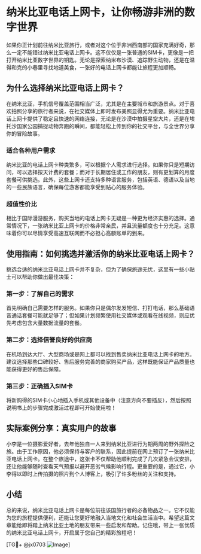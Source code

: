 # 纳米比亚电话上网卡，让你畅游非洲的数字世界

如果你正计划前往纳米比亚旅行，或者对这个位于非洲西南部的国家充满好奇，那么一定不能错过纳米比亚电话上网卡。这不仅仅是一张普通的SIM卡，更像是一把打开纳米比亚数字世界的钥匙。无论是探索纳米布沙漠、追踪野生动物，还是在温得和克的小巷里寻找地道美食，一张好的电话上网卡都能让旅程更加顺畅。

## 为什么选择纳米比亚电话上网卡？

在纳米比亚，手机信号覆盖范围相当广泛，尤其是在主要城市和旅游景点。对于喜欢拍照分享的旅行者来说，在社交媒体上即时发布美照显得尤为重要。纳米比亚电话上网卡提供了稳定且快速的网络连接，无论是在沙漠中拍摄星空大片，还是在埃托沙国家公园捕捉动物奔跑的瞬间，都能轻松上传到你的社交平台，与全世界分享你的冒险故事。

### 适合各种用户需求

纳米比亚的电话上网卡种类繁多，可以根据个人需求进行选择。如果你只是短期访问，可以选择按天计费的套餐；而对于长期居住或工作的朋友，则有更划算的月度套餐可供挑选。此外，这些上网卡还支持多种语言服务，包括英语、德语以及当地的一些民族语言，确保每位游客都能享受到贴心的服务体验。

### 超值性价比

相比于国际漫游服务，购买当地的电话上网卡无疑是一种更为经济实惠的选择。通常情况下，一张纳米比亚上网卡的价格非常亲民，并且流量额度也十分充足。这意味着你可以尽情享受高速互联网而不必担心高额账单的到来。

## 使用指南：如何挑选并激活你的纳米比亚电话上网卡？

挑选合适的纳米比亚电话上网卡并不复杂，但为了确保旅途无忧，这里有一些小贴士可以帮助你做出最佳决策：

### 第一步：了解自己的需求

首先明确自己需要怎样的服务。如果你只是偶尔发发短信、打打电话，那么基础语音通话套餐可能就足够了；但如果计划频繁使用社交媒体或观看在线视频，则应优先考虑包含大量数据流量的套餐。

### 第二步：选择信誉良好的供应商

在机场到达大厅、大型商场或是网上都可以找到售卖纳米比亚电话上网卡的地方。建议选择那些口碑较好、售后服务完善的商家购买产品，这样既能保证产品质量也能获得更好的售后保障。

### 第三步：正确插入SIM卡

将新购得的SIM卡小心地插入手机或其他设备中（注意方向不要插反），然后按照说明书上的步骤完成激活过程即可开始使用啦！

## 实际案例分享：真实用户的故事

小李是一位摄影爱好者，去年他独自一人来到纳米比亚进行为期两周的野外探险之旅。由于工作原因，他必须保持与客户的联系，因此提前在网上预订了一张纳米比亚电话上网卡。在整个旅途中，这张卡不仅帮助他顺利完成了几次紧急会议安排，还让他能够随时查看天气预报以避开恶劣气候影响行程。更重要的是，通过它，小李得以即时上传拍摄的照片到个人博客上，吸引了许多粉丝的关注和支持。

## 小结

总的来说，纳米比亚电话上网卡是每位前往该国旅行者的必备物品之一。它不仅能为您的旅程提供便利，还能让您更好地融入当地文化和社会生活当中。希望这篇文章能给即将踏上纳米比亚土地的朋友带来一些启发和帮助。记住哦，带上一张优质的纳米比亚电话上网卡，开启属于您自己的精彩旅程吧！

[TG💪+ @jx0703 ![Image](https://github.com/user-attachments/assets/dbca1d08-cadb-493c-b0ec-ad6f7a83f270)]
